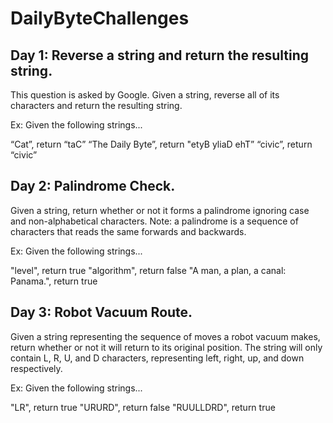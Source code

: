 # DailyByteChallenges

## Day 1: Reverse a string and return the resulting string.

This question is asked by Google. Given a string, reverse all of its characters and return the resulting string.

Ex: Given the following strings...

“Cat”, return “taC”
“The Daily Byte”, return "etyB yliaD ehT”
“civic”, return “civic”

## Day 2: Palindrome Check.

Given a string, return whether or not it forms a palindrome ignoring case and non-alphabetical characters.
Note: a palindrome is a sequence of characters that reads the same forwards and backwards.

Ex: Given the following strings...

"level", return true
"algorithm", return false
"A man, a plan, a canal: Panama.", return true

## Day 3: Robot Vacuum Route.

Given a string representing the sequence of moves a robot vacuum makes, return whether or not it will return to its original position. The string will only contain L, R, U, and D characters, representing left, right, up, and down respectively.

Ex: Given the following strings...

"LR", return true
"URURD", return false
"RUULLDRD", return true